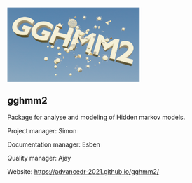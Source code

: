 
# <img src='logo.png' align = "center" height="170" />
## gghmm2

Package for analyse and modeling of Hidden markov models. 

Project manager: Simon

Documentation manager: Esben

Quality manager: Ajay

Website: https://advancedr-2021.github.io/gghmm2/
